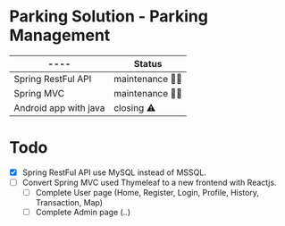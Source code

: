 # Parking Solution - Parking Management
|----|Status|
|----|----|
|Spring RestFul API | maintenance :man_technologist:|
|Spring MVC | maintenance :man_technologist:|
|Android app with java |closing :warning:|


# Todo

 - [x] Spring RestFul API use MySQL instead of MSSQL.
 - [ ] Convert Spring MVC used Thymeleaf to a new frontend with Reactjs.
	- [ ]  Complete User page (Home, Register, Login, Profile, History, Transaction, Map)
  	- [ ]  Complete Admin page (..)
